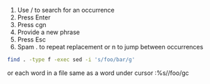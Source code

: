 1. Use / to search for an occurrence
2. Press Enter
3. Press cgn
4. Provide a new phrase
5. Press Esc
6. Spam . to repeat replacement or n to jump between occurrences


```sh
find . -type f -exec sed -i 's/foo/bar/g'
```

or each word in a file same as a word under cursor
:%s/<C-r><C-w>/foo/gc
